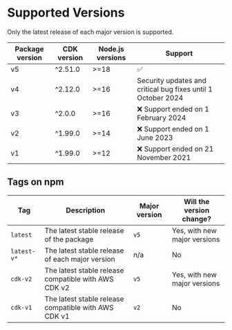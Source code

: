 # Supported Versions

Only the latest release of each major version is supported.

| Package version | CDK version | Node.js versions | Support                                                       |
| --------------- | ----------- | ---------------- | ------------------------------------------------------------- |
| v5 | ^2.51.0 | >=18 | :white_check_mark: |
| v4 | ^2.12.0 | >=16 | Security updates and critical bug fixes until 1 October 2024 |
| v3 | ^2.0.0 | >=16 | :x: Support ended on 1 February 2024 |
| v2 | ^1.99.0 | >=14 | :x: Support ended on 1 June 2023 |
| v1 | ^1.99.0 | >=12 | :x: Support ended on 21 November 2021 |

## Tags on npm

| Tag         | Description                                          | Major version | Will the version change?     |
| ----------- | ---------------------------------------------------- | ------------- | ---------------------------- |
| `latest`    | The latest stable release of the package             | `v5`          | Yes, with new major versions |
| `latest-v*` | The latest stable release of each major version      | n/a           | No                           |
| `cdk-v2`    | The latest stable release compatible with AWS CDK v2 | `v5`          | Yes, with new major versions |
| `cdk-v1`    | The latest stable release compatible with AWS CDK v1 | `v2`          | No                           |
